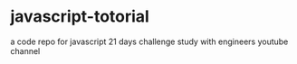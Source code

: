 # javascript-totorial
a code repo for javascript 21 days challenge study with engineers youtube channel
